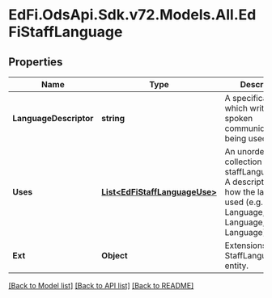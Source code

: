# EdFi.OdsApi.Sdk.v72.Models.All.EdFiStaffLanguage

## Properties

Name | Type | Description | Notes
------------ | ------------- | ------------- | -------------
**LanguageDescriptor** | **string** | A specification of which written or spoken communication is being used. | 
**Uses** | [**List&lt;EdFiStaffLanguageUse&gt;**](EdFiStaffLanguageUse.md) | An unordered collection of staffLanguageUses. A description of how the language is used (e.g. Home Language, Native Language, Spoken Language). | [optional] 
**Ext** | **Object** | Extensions to the StaffLanguage entity. | [optional] 

[[Back to Model list]](../../README.md#documentation-for-models) [[Back to API list]](../../README.md#documentation-for-api-endpoints) [[Back to README]](../../README.md)

